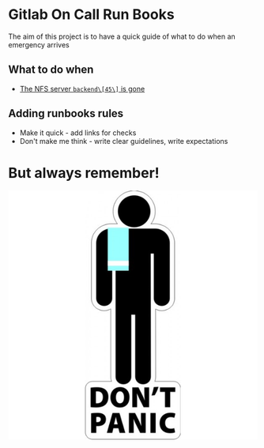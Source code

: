 # Gitlab On Call Run Books

The aim of this project is to have a quick guide of what to do when an emergency arrives

## What to do when

* [The NFS server `backend\[45\]` is gone](toubleshooting/nfs-server.md)

## Adding runbooks rules

* Make it quick - add links for checks
* Don't make me think - write clear guidelines, write expectations

# But always remember!

![Dont Panic](img/dont_panic_towel.jpg)
